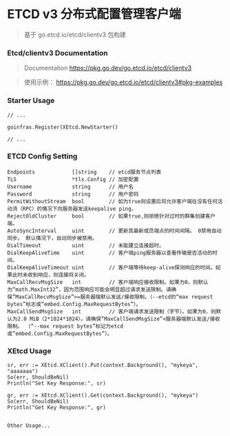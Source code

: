 # ETCD v3 分布式配置管理客户端

> 基于 go.etcd.io/etcd/clientv3 包构建

### Etcd/clientv3 Documentation
> Documentation https://pkg.go.dev/go.etcd.io/etcd/clientv3

> 使用示例：
https://pkg.go.dev/go.etcd.io/etcd/clientv3#pkg-examples


### Starter Usage
```
// ...

goinfras.Register(XEtcd.NewStarter()

// ...
```

### ETCD Config Setting
```
Endpoints            []string    // etcd服务节点列表
TLS                  *tls.Config // 加密配置
Username             string      // 用户名
Password             string      // 用户密码
PermitWithoutStream  bool        // 如为true则设置后将允许客户端在没有任何活动流（RPC）的情况下向服务器发送keepalive ping。
RejectOldCluster     bool        // 如果true,则拒绝针对过时的群集创建客户端。
AutoSyncInterval     uint        // 更新其最新成员端点的时间间隔。 0禁用自动同步。 默认情况下，自动同步被禁用。
DialTimeout          uint        // 未能建立连接超时。
DialKeepAliveTime    uint        // 客户端ping服务器以查看传输是否活动的时间。
DialKeepAliveTimeout uint        // 客户端等待keep-alive探测响应的时间。如果此时未收到响应，则连接将关闭。
MaxCallRecvMsgSize   int         // 客户端响应接收限制。如果为0，则默认为“math.MaxInt32”，因为范围响应可能会明显超过请求发送限制。请确保“MaxCallRecvMsgSize”>=服务器端默认发送/接收限制。（--etcd的“max request bytes”标志或“embed.Config.MaxRequestBytes”）。
MaxCallSendMsgSize   int         // 客户端请求发送限制（字节）。如果为0，则默认为2.0 MiB（2*1024*1024）。请确保“MaxCallSendMsgSize”<服务器端默认发送/接收限制。 （“--max request bytes”标记为etcd或“embed.Config.MaxRequestBytes”）。
```


### XEtcd Usage
```
sr, err := XEtcd.XClient().Put(context.Background(), "mykeya", "aaaaaaa")
So(err, ShouldBeNil)
Println("Set Key Response:", sr)

gr, err := XEtcd.XClient().Get(context.Background(), "mykeya")
So(err, ShouldBeNil)
Println("Get Key Response:", gr)


Other Usage... 
```